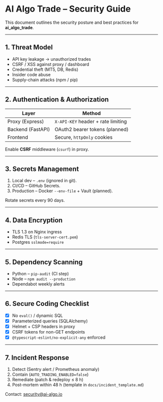 # AI Algo Trade – Security Guide

This document outlines the security posture and best practices for **ai_algo_trade**.

---

## 1. Threat Model

* API key leakage → unauthorized trades
* CSRF / XSS against proxy / dashboard
* Credential theft (MT5, DB, Redis)
* Insider code abuse
* Supply-chain attacks (npm / pip)

---

## 2. Authentication & Authorization

| Layer | Method |
|-------|--------|
| Proxy (Express) | `X-API-KEY` header + rate limiting |
| Backend (FastAPI) | OAuth2 bearer tokens (planned) |
| Frontend | Secure, `httpOnly` cookies |

Enable **CSRF** middleware (`csurf`) in proxy.

---

## 3. Secrets Management

1. Local dev – `.env` (ignored in git).
2. CI/CD – GitHub Secrets.
3. Production – Docker `--env-file` + Vault (planned).

Rotate secrets every 90 days.

---

## 4. Data Encryption

* TLS 1.3 on Nginx ingress
* Redis TLS (`tls-server-cert.pem`)
* Postgres `sslmode=require`

---

## 5. Dependency Scanning

* Python – `pip-audit` (CI step)
* Node – `npm audit --production`
* Dependabot weekly alerts

---

## 6. Secure Coding Checklist

- [x] No `eval()` / dynamic SQL
- [x] Parameterized queries (SQLAlchemy)
- [x] Helmet + CSP headers in proxy
- [x] CSRF tokens for non-GET endpoints
- [x] `@typescript-eslint/no-explicit-any` enforced

---

## 7. Incident Response

1. Detect (Sentry alert / Prometheus anomaly)
2. Contain (`AUTO_TRADING_ENABLED=false`)
3. Remediate (patch & redeploy ≤ 8 h)
4. Post-mortem within 48 h (template in `docs/incident_template.md`)

Contact: security@ai-algo.io 